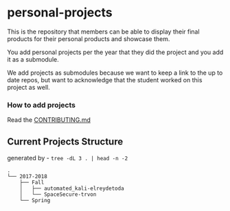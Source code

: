 # personal-projects
This is the repository that members can be able to display their final products for their personal products and showcase them.

You add personal projects per the year that they did the project and you add it as a submodule.

We add projects as submodules because we want to keep a link to the up to date repos, but want to acknowledge that the student worked on this project as well.

### How to add projects

Read the [CONTRIBUTING.md](CONTRIBUTING.md)

## Current Projects Structure

generated by - `tree -dL 3 . | head -n -2`

 
```
.
└── 2017-2018
    ├── Fall
    │   ├── automated_kali-elreydetoda
    │   └── SpaceSecure-trvon
    └── Spring
```
